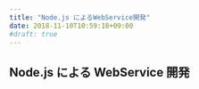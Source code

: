 ```yaml
---
title: "Node.js によるWebService開発"
date: 2018-11-10T10:59:18+09:00
#draft: true
---
```


## Node.js による WebService 開発
